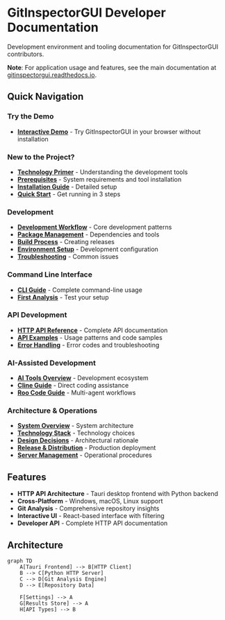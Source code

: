 # GitInspectorGUI Developer Documentation

Development environment and tooling documentation for GitInspectorGUI contributors.

**Note**: For application usage and features, see the main documentation at [gitinspectorgui.readthedocs.io](https://gitinspectorgui.readthedocs.io/en/latest/).

## Quick Navigation

### Try the Demo

-   **[Interactive Demo](https://edu-boost.gitlab.io/gitinspectorgui/demo/)** - Try GitInspectorGUI in your browser without installation

### New to the Project?

-   **[Technology Primer](technology-primer.md)** - Understanding the development tools
-   **[Prerequisites](getting-started/01-prerequisites.md)** - System requirements and tool installation
-   **[Installation Guide](getting-started/02-installation.md)** - Detailed setup
-   **[Quick Start](getting-started/03-quick-start.md)** - Get running in 3 steps

### Development

-   **[Development Workflow](development/development-workflow.md)** - Core development patterns
-   **[Package Management](development/package-management.md)** - Dependencies and tools
-   **[Build Process](development/build-process.md)** - Creating releases
-   **[Environment Setup](development/environment-setup.md)** - Development configuration
-   **[Troubleshooting](development/troubleshooting.md)** - Common issues

### Command Line Interface

-   **[CLI Guide](getting-started/cli-guide.md)** - Complete command-line usage
-   **[First Analysis](getting-started/04-first-analysis.md)** - Test your setup

### API Development

-   **[HTTP API Reference](api/reference.md)** - Complete API documentation
-   **[API Examples](api/examples.md)** - Usage patterns and code samples
-   **[Error Handling](api/error-handling.md)** - Error codes and troubleshooting

### AI-Assisted Development

-   **[AI Tools Overview](ai-tools/overview.md)** - Development ecosystem
-   **[Cline Guide](ai-tools/cline-guide.md)** - Direct coding assistance
-   **[Roo Code Guide](ai-tools/roo-code-guide.md)** - Multi-agent workflows

### Architecture & Operations

-   **[System Overview](architecture/overview.md)** - System architecture
-   **[Technology Stack](architecture/technology-stack.md)** - Technology choices
-   **[Design Decisions](architecture/design-decisions.md)** - Architectural rationale
-   **[Release & Distribution](operations/deployment.md)** - Production deployment
-   **[Server Management](operations/server-management.md)** - Operational procedures

## Features

-   **HTTP API Architecture** - Tauri desktop frontend with Python backend
-   **Cross-Platform** - Windows, macOS, Linux support
-   **Git Analysis** - Comprehensive repository insights
-   **Interactive UI** - React-based interface with filtering
-   **Developer API** - Complete HTTP API documentation

## Architecture

```mermaid
graph TD
    A[Tauri Frontend] --> B[HTTP Client]
    B --> C[Python HTTP Server]
    C --> D[Git Analysis Engine]
    D --> E[Repository Data]

    F[Settings] --> A
    G[Results Store] --> A
    H[API Types] --> B
```

